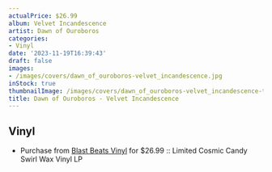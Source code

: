 ```yaml
---
actualPrice: $26.99
album: Velvet Incandescence
artist: Dawn of Ouroboros
categories:
- Vinyl
date: '2023-11-19T16:39:43'
draft: false
images:
- /images/covers/dawn_of_ouroboros-velvet_incandescence.jpg
inStock: true
thumbnailImage: /images/covers/dawn_of_ouroboros-velvet_incandescence-thumb.jpg
title: Dawn of Ouroboros - Velvet Incandescence
---
```


## Vinyl
* Purchase from [Blast Beats Vinyl](https://blastbeatsvinyl.com/products/dawn-of-ouroboros-velvet-incandescence-limited-cosmic-candy-swirl-wax-vinyl-lp) for $26.99 :: Limited Cosmic Candy Swirl Wax Vinyl LP
